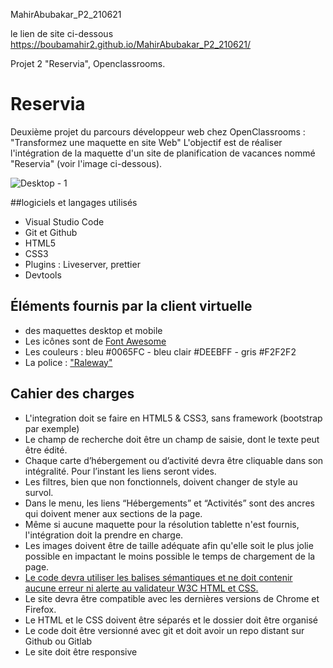 MahirAbubakar_P2_210621

le lien de site ci-dessous
https://boubamahir2.github.io/MahirAbubakar_P2_210621/

Projet 2 "Reservia", Openclassrooms.

# Reservia
Deuxième projet du parcours développeur web chez OpenClassrooms : "Transformez une maquette en site Web"
L'objectif est de réaliser l'intégration de la maquette d'un site de planification de vacances nommé "Reservia" (voir l'image ci-dessous).

![Desktop - 1](https://user-images.githubusercontent.com/86020548/124367490-ca589300-dc57-11eb-82cb-ee7fc096c550.png)



##logiciels et langages utilisés
- Visual Studio Code
- Git et Github
- HTML5
- CSS3
- Plugins : Liveserver, prettier
- Devtools
## Éléments fournis par la client virtuelle
- des maquettes desktop et mobile 
- Les icônes sont de [Font Awesome](https://fontawesome.com/)
- Les couleurs : bleu #0065FC - bleu clair #DEEBFF - gris #F2F2F2
- La police : ["Raleway"](https://fonts.google.com/specimen/Raleway)

## Cahier des charges
- L'integration doit se faire en HTML5 & CSS3, sans framework (bootstrap par exemple)
- Le champ de recherche doit être un champ de saisie, dont le texte peut être édité.
- Chaque carte d’hébergement ou d’activité devra être cliquable dans son intégralité. Pour l’instant les liens seront vides.
- Les filtres, bien que non fonctionnels, doivent changer de style au survol.
- Dans le menu, les liens “Hébergements” et “Activités” sont des ancres qui doivent mener aux sections de la page.
- Même si aucune maquette pour la résolution tablette n'est fournis, l'intégration doit la prendre en charge.
- Les images doivent être de taille adéquate afin qu'elle soit le plus jolie possible en impactant le moins possible le temps de chargement de la page.
- [Le code devra utiliser les balises sémantiques et ne doit contenir aucune erreur ni alerte au validateur W3C HTML et CSS.](https://validator.w3.org/nu/?doc=https%3A%2F%2Fmathisbarre.github.io%2FMathisBarre_2_14102020%2F)
- Le site devra être compatible avec les dernières versions de Chrome et Firefox.
- Le HTML et le CSS doivent être séparés et le dossier doit être organisé
- Le code doit être versionné avec git et doit avoir un repo distant sur Github ou Gitlab
- Le site doit être responsive
